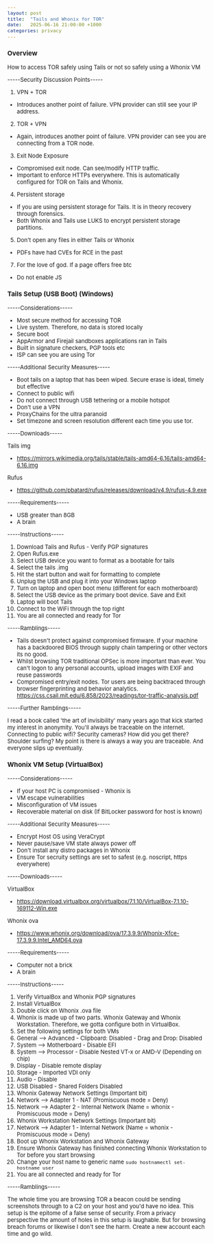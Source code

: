 ```yaml
---
layout: post
title:  "Tails and Whonix for TOR"
date:   2025-06-16 21:00:00 +1000
categories: privacy
---
```


<style>
  body { font-size: 13px; }
  h1 { font-size: 19px !important; }
  h2 { font-size: 17px !important; }
  h3 { font-size: 15px !important; }
</style>

### Overview 
How to access TOR safely using Tails or not so safely using a Whonix VM

-----Security Discussion Points-----
1. VPN + TOR
- Introduces another point of failure. VPN provider can still see your IP address.
2. TOR + VPN 
- Again, introduces another point of failure. VPN provider can see you are connecting from a TOR node.
3. Exit Node Exposure
- Compromised exit node. Can see/modify HTTP traffic. 
- Important to enforce HTTPs everywhere. This is automatically configured for TOR on Tails and Whonix.
4. Persistent storage
- If you are using persistent storage for Tails. It is in theory recovery through forensics.
- Both Whonix and Tails use LUKS to encrypt persistent storage partitions.
5. Don't open any files in either Tails or Whonix
- PDFs have had CVEs for RCE in the past 
7. For the love of god. If a page offers free btc
- Do not enable JS

### Tails Setup (USB Boot) (Windows)
-----Considerations-----
- Most secure method for accessing TOR
- Live system. Therefore, no data is stored locally
- Secure boot
- AppArmor and Firejail sandboxes applications ran in Tails
- Built in signature checkers, PGP tools etc
- ISP can see you are using Tor

-----Additional Security Measures-----
- Boot tails on a laptop that has been wiped. Secure erase is ideal, timely but effective
- Connect to public wifi
- Do not connect through USB tethering or a mobile hotspot
- Don't use a VPN
- ProxyChains for the ultra paranoid
- Set timezone and screen resolution different each time you use tor.

-----Downloads-----

Tails img
- https://mirrors.wikimedia.org/tails/stable/tails-amd64-6.16/tails-amd64-6.16.img

Rufus
- https://github.com/pbatard/rufus/releases/download/v4.9/rufus-4.9.exe

-----Requirements-----
- USB greater than 8GB
- A brain

-----Instructions-----
1. Download Tails and Rufus - Verify PGP signatures
2. Open Rufus.exe
3. Select USB device you want to format as a bootable for tails
4. Select the tails .img
5. Hit the start button and wait for formatting to complete
6. Unplug the USB and plug it into your Windows laptop
7. Turn on laptop and open boot menu (different for each motherboard)
8. Select the USB device as the primary boot device. Save and Exit
9. Laptop will boot Tails
10. Connect to the WiFi through the top right
11. You are all connected and ready for Tor

-----Ramblings-----
- Tails doesn't protect against compromised firmware. If your machine has a backdoored BIOS through supply chain tampering or other vectors its no good.
- Whilst browsing TOR traditional OPSec is more important than ever. You can't logon to any personal accounts, upload images with EXIF and reuse passwords
- Compromised entry/exit nodes. Tor users are being backtraced through browser fingerprinting and behavior analytics. https://css.csail.mit.edu/6.858/2023/readings/tor-traffic-analysis.pdf 

-----Further Ramblings-----

I read a book called 'the art of invisibility' many years ago that kick started my interest in anonymity. 
You'll always be traceable on the internet. 
Connecting to public wifi? Security cameras? How did you get there? Shoulder surfing?
My point is there is always a way you are traceable. And everyone slips up eventually.

### Whonix VM Setup (VirtualBox)
-----Considerations-----
- If your host PC is compromised - Whonix is
- VM escape vulnerabilities
- Misconfiguration of VM issues
- Recoverable material on disk (If BitLocker password for host is known)

-----Additional Security Measures-----
- Encrypt Host OS using VeraCrypt
- Never pause/save VM state always power off
- Don't install any distro packages in Whonix
- Ensure Tor secruity settings are set to safest (e.g. noscript, https everywhere)

-----Downloads-----

VirtualBox
- https://download.virtualbox.org/virtualbox/7.1.10/VirtualBox-7.1.10-169112-Win.exe

Whonix ova
- https://www.whonix.org/download/ova/17.3.9.9/Whonix-Xfce-17.3.9.9.Intel_AMD64.ova

-----Requirements-----
- Computer not a brick 
- A brain

-----Instructions-----
1. Verify VirtualBox and Whonix PGP signatures
2. Install VirtualBox
3. Double click on Whonix .ova file
4. Whonix is made up of two parts. Whonix Gateway and Whonix Workstation. Therefore, we gotta configure both in VirtualBox.
5. Set the following settings for both VMs
6. General --> Advanced - Clipboard: Disabled - Drag and Drop: Disabled
7. System --> Motherboard - Disable EFI
8. System --> Processor - Disable Nested VT-x or AMD-V (Depending on chip)
9. Display - Disable remote display
10. Storage - Imported VDI only
11. Audio - Disable
12. USB Disabled - Shared Folders Disabled
13. Whonix Gateway Network Settings (Important bit)
14. Network --> Adapter 1 - NAT (Promiscuous mode = Deny)
15. Network --> Adapter 2 - Internal Network (Name = whonix - Promiscuous mode = Deny)
16. Whonix Workstation Network Settings (Important bit) 
17. Network --> Adapter 1 - Internal Network (Name = whonix - Promiscuous mode = Deny)
18. Boot up Whonix Workstation and Whonix Gateway
19. Ensure Whonix Gateway has finished connecting Whonix Workstation to Tor before you start browsing
20. Change your host name to generic name ```sudo hostnamectl set-hostname user```
21. You are all connected and ready for Tor

-----Ramblings-----

The whole time you are browsing TOR a beacon could be sending screenshots through to a C2 on your host and you'd have no idea. This setup
is the epitome of a false sense of security.
From a privacy perspective the amount of holes in this setup is laughable.
But for browsing breach forums or likewise I don't see the harm. Create a new account each time and go wild.